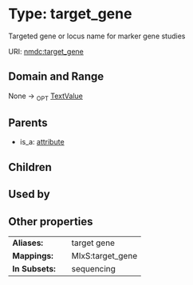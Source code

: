 
# Type: target_gene


Targeted gene or locus name for marker gene studies

URI: [nmdc:target_gene](https://microbiomedata/meta/target_gene)


## Domain and Range

None ->  <sub>OPT</sub> [TextValue](TextValue.md)

## Parents

 *  is_a: [attribute](attribute.md)

## Children


## Used by


## Other properties

|  |  |  |
| --- | --- | --- |
| **Aliases:** | | target gene |
| **Mappings:** | | MIxS:target_gene |
| **In Subsets:** | | sequencing |

